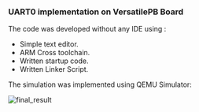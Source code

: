### UART0 implementation on VersatilePB Board
The code was developed without any IDE using : 
<ul>
<li>Simple text editor.</li>
<li>ARM Cross toolchain.</li>
<li>Written startup code.</li>
<li>Written Linker Script.</li>
</ul>

The simulation was implemented using QEMU Simulator:

![final_result](https://user-images.githubusercontent.com/84600209/127922581-5676897a-1266-419c-a262-d1e0188eb75d.png)

